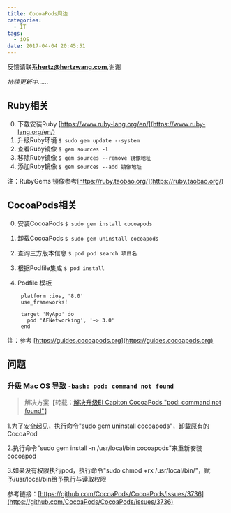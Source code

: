 ```yaml
---
title: CocoaPods周边
categories:
  - IT
tags:
  - iOS
date: 2017-04-04 20:45:51
---
```


反馈请联系[**hertz@hertzwang.com**](mailto:hertz@hertzwang.com),谢谢

*持续更新中......* 

## Ruby相关

0. 下载安装Ruby [https://www.ruby-lang.org/en/](https://www.ruby-lang.org/en/)
1. 升级Ruby环境 `$ sudo gem update --system`
2. 查看Ruby镜像 `$ gem sources -l`
3. 移除Ruby镜像 `$ gem sources --remove 镜像地址`
4. 添加Ruby镜像 `$ gem sources --add 镜像地址`

注：RubyGems 镜像参考[https://ruby.taobao.org/](https://ruby.taobao.org/)

<!-- more -->

## CocoaPods相关

0. 安装CocoaPods `$ sudo gem install cocoapods`
1. 卸载CocoaPods `$ sudo gem uninstall cocoapods`
2. 查询三方版本信息 `$ pod pod search 项目名`
2. 根据Podfile集成 `$ pod install`
3. Podfile 模板

		platform :ios, '8.0'
		use_frameworks!
		
		target 'MyApp' do
		  pod 'AFNetworking', '~> 3.0'
		end

注：参考 [https://guides.cocoapods.org](https://guides.cocoapods.org)

## 问题

### 升级 Mac OS 导致 `-bash: pod: command not found`

> 解决方案【转载：[解决升级EI Capiton CocoaPods "pod: command not found"](http://www.jianshu.com/p/6ff1903c3f11)】

1.为了安全起见，执行命令"sudo gem uninstall cocoapods"，卸载原有的CocoaPod
	
2.执行命令"sudo gem install -n /usr/local/bin cocoapods"来重新安装cocoapod
	
3.如果没有权限执行pod，执行命令"sudo chmod +rx /usr/local/bin/"，赋予/usr/local/bin给予执行与读取权限
	
参考链接：[https://github.com/CocoaPods/CocoaPods/issues/3736](https://github.com/CocoaPods/CocoaPods/issues/3736)
